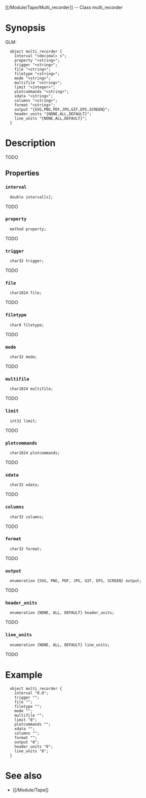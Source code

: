 [[/Module/Tape/Multi_recorder]] -- Class multi_recorder

# Synopsis

GLM:

~~~
  object multi_recorder {
    interval "<decimal> s";
    property "<string>";
    trigger "<string>";
    file "<string>";
    filetype "<string>";
    mode "<string>";
    multifile "<string>";
    limit "<integer>";
    plotcommands "<string>";
    xdata "<string>";
    columns "<string>";
    format "<string>";
    output "{SVG,PNG,PDF,JPG,GIF,EPS,SCREEN}";
    header_units "{NONE,ALL,DEFAULT}";
    line_units "{NONE,ALL,DEFAULT}";
  }
~~~

# Description

TODO

## Properties

### `interval`
~~~
  double interval[s];
~~~

TODO

### `property`
~~~
  method property;
~~~

TODO

### `trigger`
~~~
  char32 trigger;
~~~

TODO

### `file`
~~~
  char1024 file;
~~~

TODO

### `filetype`
~~~
  char8 filetype;
~~~

TODO

### `mode`
~~~
  char32 mode;
~~~

TODO

### `multifile`
~~~
  char1024 multifile;
~~~

TODO

### `limit`
~~~
  int32 limit;
~~~

TODO

### `plotcommands`
~~~
  char1024 plotcommands;
~~~

TODO

### `xdata`
~~~
  char32 xdata;
~~~

TODO

### `columns`
~~~
  char32 columns;
~~~

TODO

### `format`
~~~
  char32 format;
~~~

TODO

### `output`
~~~
  enumeration {SVG, PNG, PDF, JPG, GIF, EPS, SCREEN} output;
~~~

TODO

### `header_units`
~~~
  enumeration {NONE, ALL, DEFAULT} header_units;
~~~

TODO

### `line_units`
~~~
  enumeration {NONE, ALL, DEFAULT} line_units;
~~~

TODO

# Example

~~~
  object multi_recorder {
    interval "0.0";
    trigger "";
    file "";
    filetype "";
    mode "";
    multifile "";
    limit "0";
    plotcommands "";
    xdata "";
    columns "";
    format "";
    output "0";
    header_units "0";
    line_units "0";
  }
~~~

# See also
* [[/Module/Tape]]

